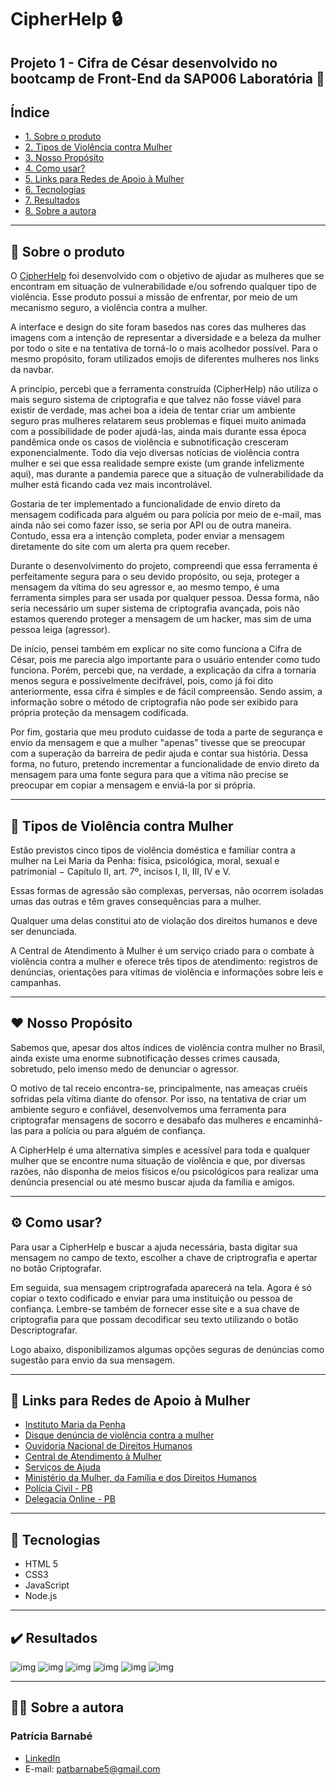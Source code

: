 
# CipherHelp :lock:

## Projeto 1 - Cifra de César desenvolvido no bootcamp de Front-End da SAP006 Laboratória :yellow_heart:

## Índice

* [1. Sobre o produto](#dart-sobre-o-produto)
* [2. Tipos de Violência contra Mulher](#woman-tipos-de-violência-contra-mulher)
* [3. Nosso Propósito](#heart-nosso-propósito)
* [4. Como usar?](#gear-como-usar)
* [5. Links para Redes de Apoio à Mulher](#link-links-para-redes-de-apoio-à-mulher)
* [6. Tecnologias](#robot-tecnologias)
* [7. Resultados](#%EF%B8%8F-resultados)
* [8. Sobre a autora](#woman_technologist-sobre-a-autora)

---
## :dart: Sobre o produto 

O [CipherHelp](https://patbarnabe.github.io/SAP006-cipher/) foi desenvolvido com o objetivo de ajudar as mulheres que se encontram em situação de 
vulnerabilidade e/ou sofrendo qualquer
tipo de violência. Esse produto possui a missão de enfrentar, por meio de um
mecanismo seguro, a violência contra a mulher. 

A interface e design do site foram basedos nas cores das mulheres das imagens 
com a intenção de representar a diversidade e a beleza da mulher por todo o site e na
tentativa de torná-lo o mais acolhedor possível. Para o mesmo propósito, foram utilizados emojis de 
diferentes mulheres nos links da navbar.

A princípio, percebi que a ferramenta construída (CipherHelp) não utiliza o mais seguro sistema de criptografia e que talvez não fosse viável para existir de verdade,  mas achei boa a ideia de tentar criar um ambiente seguro pras mulheres relatarem seus problemas e fiquei muito animada com a possibilidade de poder ajudá-las, ainda mais durante essa época pandêmica onde os casos de violência e subnotificação cresceram exponencialmente. Todo dia vejo diversas notícias de violência contra mulher e sei que essa realidade sempre existe (um grande infelizmente aqui), mas durante a pandemia parece que a situação de vulnerabilidade da mulher está ficando cada vez mais incontrolável.

Gostaria de ter implementado a funcionalidade de envio direto da mensagem codificada para alguém ou para polícia por meio de e-mail, mas ainda não sei como fazer isso, se seria por API ou de outra maneira.  Contudo, essa era a intenção completa, poder enviar a mensagem diretamente do site com um alerta pra quem receber.

Durante o desenvolvimento do projeto, compreendi que essa ferramenta é perfeitamente segura para o seu devido propósito, ou seja, proteger a mensagem da vítima do seu agressor e, ao mesmo tempo, é uma ferramenta simples para ser usada por qualquer pessoa. Dessa forma, não seria necessário um super sistema de criptografia avançada, pois não estamos querendo proteger a mensagem de um hacker, mas sim de uma pessoa leiga (agressor).

De início, pensei também em explicar no site como funciona a Cifra de César, pois me parecia algo importante para o usuário entender como tudo funciona. Porém, percebi que, na verdade, a explicação da cifra a tornaria menos segura e possivelmente decifrável, pois, como já foi dito anteriormente, essa cifra é simples e de fácil compreensão. Sendo assim, a informação sobre o método de criptografia não pode ser exibido para própria proteção da mensagem codificada.

Por fim, gostaria que meu produto cuidasse de toda a parte de segurança e envio da mensagem e que a mulher "apenas" tivesse que se preocupar com a superação da barreira de pedir ajuda e contar sua história. Dessa forma, no futuro, pretendo incrementar a funcionalidade de envio direto da mensagem para uma fonte segura para que a vítima não precise se preocupar em copiar a mensagem e enviá-la por si própria.

---
## :woman: Tipos de Violência contra Mulher
Estão previstos cinco tipos de violência doméstica e familiar contra a mulher na Lei Maria da Penha: física, psicológica, moral, sexual e patrimonial − Capítulo II, art. 7º, incisos I, II, III, IV e V.

Essas formas de agressão são complexas, perversas, não ocorrem isoladas umas das outras e têm graves consequências para a mulher.

Qualquer uma delas constitui ato de violação dos direitos humanos e deve ser denunciada.

A Central de Atendimento à Mulher é um serviço criado para o combate à violência contra a mulher e oferece três tipos de atendimento: registros de denúncias, orientações para vítimas de violência e informações sobre leis e campanhas.

---
## :heart: Nosso Propósito
Sabemos que, apesar dos altos índices de violência contra mulher no Brasil, ainda existe uma enorme subnotificação desses crimes causada, sobretudo, pelo imenso medo de denunciar o agressor.

O motivo de tal receio encontra-se, principalmente, nas ameaças cruéis sofridas pela vítima diante do ofensor. Por isso, na tentativa de criar um ambiente seguro e confiável, desenvolvemos uma ferramenta para criptografar mensagens de socorro e desabafo das mulheres e encaminhá-las para a polícia ou para alguém de confiança.

A CipherHelp é uma alternativa simples e acessível para toda e qualquer mulher que se encontre numa situação de violência e que, por diversas razões, não disponha de meios físicos e/ou psicológicos para realizar uma denúncia presencial ou até mesmo buscar ajuda da família e amigos.

---
## :gear: Como usar?
Para usar a CipherHelp e buscar a ajuda necessária, basta digitar sua mensagem no campo de texto, escolher a chave de criptrografia e apertar no botão Criptografar.

Em seguida, sua mensagem criptrografada aparecerá na tela. Agora é só copiar o texto codificado e enviar para uma instituição ou pessoa de confiança. Lembre-se também de fornecer esse site e a sua chave de criptografia para que possam decodificar seu texto utilizando o botão Descriptografar.

Logo abaixo, disponibilizamos algumas opções seguras de denúncias como sugestão para envio da sua mensagem.

---
## :link: Links para Redes de Apoio à Mulher
* [Instituto Maria da Penha](https://www.institutomariadapenha.org.br/)
* [Disque denúncia de violência contra a mulher](https://www.gov.br/pt-br/servicos/denunciar-e-buscar-ajuda-a-vitimas-de-violencia-contra-mulheres)
* [Ouvidoria Nacional de Direitos Humanos](https://www.gov.br/mdh/pt-br/ondh/)
* [Central de Atendimento à Mulher](https://mdh.metasix.solutions/portal/servicos/informacao?t=50&servico=234)
* [Serviços de Ajuda](https://www.gov.br/mdh/pt-br/ondh/servicos/grupo-vulneravel)
* [Ministério da Mulher, da Família e dos Direitos Humanos](https://www.gov.br/mdh/pt-br)
* [Polícia Civil - PB](https://www.policiacivil.pb.gov.br/noticias/denuncie-qualquer-violencia-contra-a-mulher-1)
* [Delegacia Online - PB](http://www.delegaciaonline.pb.gov.br/pages/index.xhtml)

---
## :robot: Tecnologias 

- HTML 5
- CSS3
- JavaScript
- Node.js

---
## ✔️ Resultados

![img](./src/img/tela1.png)
![img](./src/img/tela2.png)
![img](./src/img/tela3.png)
![img](./src/img/tela4.png)
![img](./src/img/tela5.png)
![img](./src/img/tela6.png)

---
## :woman_technologist: Sobre a autora
### Patrícia Barnabé

- [LinkedIn](https://www.linkedin.com/in/patriciabarnabe)
- E-mail: patbarnabe5@gmail.com
